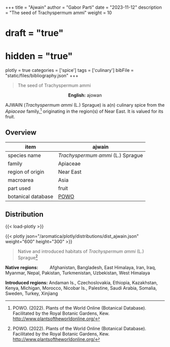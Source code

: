 +++
title = "Ajwain"
author = "Gabor Parti"
date = "2023-11-12"
description = "The seed of Trachyspermum ammi"
weight = 10
# draft = "true"
# hidden = "true"
plotly = true
categories = ['spice']
tags = ['culinary']
bibFile = "static/files/bibliography.json"
+++

>The seed of Trachyspermum ammi

<center>

**English:** ajowan

</center>

AJWAIN (*Trachyspermum ammi* (L.) Sprague) is a(n) culinary spice from the *Apiaceae* family,[^powo] originating in the region(s) of Near East. It is valued for its fruit.

[^powo]: POWO. (2022). Plants of the World Online (Botanical Database). Facilitated by the Royal Botanic Gardens, Kew. http://www.plantsoftheworldonline.org/

## Overview

|       item       |                       ajwain                      |
|------------------|---------------------------------------------------|
|   species name   |         *Trachyspermum ammi* (L.) Sprague         |
|      family      |                      Apiaceae                     |
| region of origin |                     Near East                     |
|     macroarea    |                        Asia                       |
|     part used    |                       fruit                       |
|botanical database|[POWO](https://powo.science.kew.org/taxon/849765-1)|



## Distribution

{{< load-plotly >}}

{{< plotly json="/aromatica/plotly/distributions/dist_ajwain.json" weight="600" height="300" >}}

>Native and introduced habitats of *Trachyspermum ammi* (L.) Sprague[^powo]

<p style="text-align:left;">

**Native regions:** &ensp; &ensp; &ensp; Afghanistan, Bangladesh, East Himalaya, Iran, Iraq, Myanmar, Nepal, Pakistan, Turkmenistan, Uzbekistan, West Himalaya

**Introduced regions:** Andaman Is., Czechoslovakia, Ethiopia, Kazakhstan, Kenya, Michigan, Morocco, Nicobar Is., Palestine, Saudi Arabia, Somalia, Sweden, Turkey, Xinjiang

</p>



